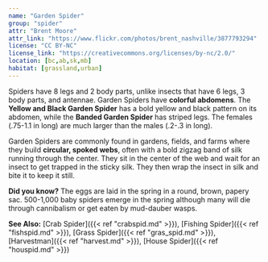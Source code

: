```yaml
---
name: "Garden Spider"
group: "spider"
attr: "Brent Moore"
attr_link: "https://www.flickr.com/photos/brent_nashville/3877793294"
license: "CC BY-NC"
license_link: "https://creativecommons.org/licenses/by-nc/2.0/"
location: [bc,ab,sk,mb]
habitat: [grassland,urban]
---
```

Spiders have 8 legs and 2 body parts, unlike insects that have 6 legs, 3 body parts, and antennae. Garden Spiders have **colorful abdomens**. The **Yellow and Black Garden Spider** has a bold yellow and black pattern on its abdomen, while the **Banded Garden Spider** has striped legs. The females (.75-1.1 in long) are much larger than the males (.2-.3 in long).

Garden Spiders are commonly found in gardens, fields, and farms where they build **circular, spoked webs**, often with a bold zigzag band of silk running through the center. They sit in the center of the web and wait for an insect to get trapped in the sticky silk. They then wrap the insect in silk and bite it to keep it still.

**Did you know?** The eggs are laid in the spring in a round, brown, papery sac. 500-1,000 baby spiders emerge in the spring although many will die through cannibalism or get eaten by mud-dauber wasps.

<!-- generated, do not edit -->
**See Also:**
[Crab Spider]({{< ref "crabspid.md" >}}),
[Fishing Spider]({{< ref "fishspid.md" >}}),
[Grass Spider]({{< ref "gras_spid.md" >}}),
[Harvestman]({{< ref "harvest.md" >}}),
[House Spider]({{< ref "houspid.md" >}})
